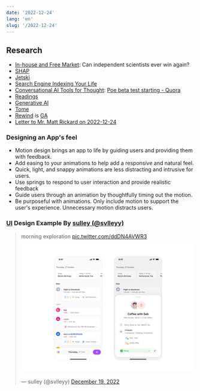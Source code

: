 ```yaml
---
date: '2022-12-24'
lang: 'en'
slug: '/2022-12-24'
---
```


## Research

- [In-house and Free Market](./../.././docs/pages/In-house%20and%20Free%20Market.md): Can independent scientists ever win again?
- [SHAP](./../.././docs/pages/SHAP.md)
- [Jetski](./../.././docs/pages/Jetski.md)
- [Search Engine Indexing Your Life](./../.././docs/pages/Search%20Engine%20Indexing%20Your%20Life.md)
- [Conversational AI Tools for Thought](./../.././docs/pages/Conversational%20AI%20Tools%20for%20Thought.md): [Poe beta test starting - Quora](https://www.quora.com/profile/Adam-DAngelo/Poe-beta-test-starting)
- [Readings](./../.././docs/pages/Readings.md)
- [Generative AI](./../.././docs/pages/Generative%20AI.md)
- [Tome](./../.././docs/pages/Tome.md)
- [Rewind](./../.././docs/pages/Rewind.md) is [GA](./../.././docs/pages/GA.md)
- [Letter to Mr. Matt Rickard on 2022-12-24](./../.././docs/pages/Letter%20to%20Mr.%20Matt%20Rickard%20on%202022-12-24.md)

### Designing an App's feel

- Motion design brings an app to life by guiding users and providing them with feedback.
- Add easing to your animations to help add a responsive and natural feel.
- Quick, light, and snappy animations are less distracting and intrusive for users.
- Use springs to respond to user interaction and provide realistic feedback
- Guide users through an animation by thoughtfully timing out the motion.
- Be purposeful with animations. Only include motion to support the user's experience. Unnecessary motion distracts users.

### [UI](./../.././docs/pages/UIUX.md) Design Example By [sulley (@svlleyy)](https://twitter.com/svlleyy)

> morning exploration [pic.twitter.com/ddDN4AVWR3](https://t.co/ddDN4AVWR3)
>
> ![902071.png](./../.././docs/assets/902071.png)
>
> — sulley (@svlleyy) [December 19, 2022](https://twitter.com/svlleyy/status/1604808608146853888?ref_src=twsrc%5Etfw)

<head>
  <html lang="en-US"/>
</head>
